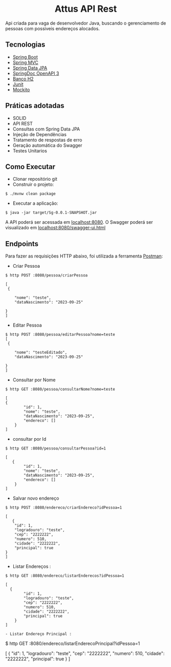 <h1 align="center">
  Attus API Rest
</h1>

<p align="center">

</p>

Api criada para vaga de desenvolvedor Java, buscando o gerenciamento de pessoas com possiveis endereços alocados.



## Tecnologias
 
- [Spring Boot](https://spring.io/projects/spring-boot)
- [Spring MVC](https://docs.spring.io/spring-framework/reference/web/webmvc.html)
- [Spring Data JPA](https://spring.io/projects/spring-data-jpa)
- [SpringDoc OpenAPI 3](https://springdoc.org/v2/#spring-webflux-support)
- [Banco H2](https://www.h2database.com/html/main.html)
- [Junit](https://junit.org/junit5/)
- [Mockito](https://site.mockito.org/)


## Práticas adotadas

- SOLID
- API REST
- Consultas com Spring Data JPA
- Injeção de Dependências
- Tratamento de respostas de erro
- Geração automática do Swagger 
- Testes Unitarios


## Como Executar

- Clonar repositório git
- Construir o projeto:
```
$ ./mvnw clean package
```
- Executar a aplicação:
```
$ java -jar target/Sg-0.0.1-SNAPSHOT.jar
```

A API poderá ser acessada em [localhost:8080](http://localhost:8080).
O Swagger poderá ser visualizado em [localhost:8080/swagger-ui.html](http://localhost:8080/swagger-ui.html)

##  Endpoints 

Para fazer as requisições HTTP abaixo, foi utilizada a ferramenta [Postman](https://www.postman.com/downloads/):

- Criar Pessoa  
```
$ http POST :8080/pessoa/criarPessoa

[
 {
    
    "nome": "teste",
    "dataNascimento": "2023-09-25"

}
]
```

- Editar Pessoa
```
$ http POST :8080/pessoa/editarPessoa?nome=teste
[
 {
    
    "nome": "testeEditado",
    "dataNascimento": "2023-09-25"

}
]
```

- Consultar por Nome
```
$ http GET :8080/pessoa/consultarNome?nome=teste

[
{
        "id": 1,
        "nome": "teste",
        "dataNascimento": "2023-09-25",
        "endereco": []
    }
]
```
- consultar por Id
```
$ http GET :8080/pessoa/consultarPessoa?id=1

[
   {
        "id": 1,
        "nome": "teste",
        "dataNascimento": "2023-09-25",
        "endereco": []
    }
]
```
- Salvar novo endereço
```
$ http POST :8080/endereco/criarEndereco?idPessoa=1

[
   {
    "id": 1,
    "logradouro": "teste",
    "cep": "2222222",
    "numero": 510,
    "cidade": "2222222",
    "principal": true
}
]
```
- Listar Endereços : 
```
$ http GET :8080/endereco/listarEnderecos?idPessoa=1

[
  {
        "id": 1,
        "logradouro": "teste",
        "cep": "2222222",
        "numero": 510,
        "cidade": "2222222",
        "principal": true
    }
]

- Listar Endereço Principal : 
```
$ http GET :8080/endereco/listarEnderecoPrincipal?idPessoa=1

[
  {
        "id": 1,
        "logradouro": "teste",
        "cep": "2222222",
        "numero": 510,
        "cidade": "2222222",
        "principal": true
    }
]
```


